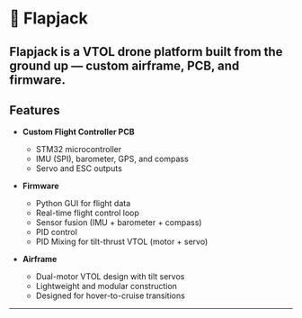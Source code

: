 # 🥞 Flapjack

Flapjack is a **VTOL drone platform** built from the ground up — custom **airframe**, **PCB**, and **firmware**.
---

## Features

- **Custom Flight Controller PCB**
    - STM32 microcontroller
    - IMU (SPI), barometer, GPS, and compass
    - Servo and ESC outputs

- **Firmware**
    - Python GUI for flight data
    - Real-time flight control loop
    - Sensor fusion (IMU + barometer + compass)
    - PID control
    - PID Mixing for tilt-thrust VTOL (motor + servo)

- **Airframe**
    - Dual-motor VTOL design with tilt servos
    - Lightweight and modular construction
    - Designed for hover-to-cruise transitions

---

